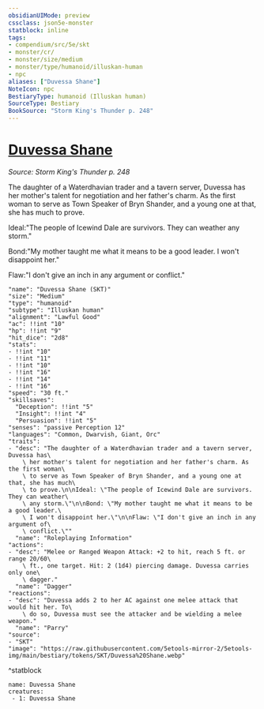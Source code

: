 ```yaml
---
obsidianUIMode: preview
cssclass: json5e-monster
statblock: inline
tags:
- compendium/src/5e/skt
- monster/cr/
- monster/size/medium
- monster/type/humanoid/illuskan-human
- npc
aliases: ["Duvessa Shane"]
NoteIcon: npc
BestiaryType: humanoid (Illuskan human)
SourceType: Bestiary
BookSource: "Storm King's Thunder p. 248"
---
```

# [Duvessa Shane](2-Mechanics/CLI/bestiary/npc/duvessa-shane-skt.md)
*Source: Storm King's Thunder p. 248*  

The daughter of a Waterdhavian trader and a tavern server, Duvessa has her mother's talent for negotiation and her father's charm. As the first woman to serve as Town Speaker of Bryn Shander, and a young one at that, she has much to prove.

Ideal:"The people of Icewind Dale are survivors. They can weather any storm."

Bond:"My mother taught me what it means to be a good leader. I won't disappoint her."

Flaw:"I don't give an inch in any argument or conflict."

```statblock
"name": "Duvessa Shane (SKT)"
"size": "Medium"
"type": "humanoid"
"subtype": "Illuskan human"
"alignment": "Lawful Good"
"ac": !!int "10"
"hp": !!int "9"
"hit_dice": "2d8"
"stats":
- !!int "10"
- !!int "11"
- !!int "10"
- !!int "16"
- !!int "14"
- !!int "16"
"speed": "30 ft."
"skillsaves":
  "Deception": !!int "5"
  "Insight": !!int "4"
  "Persuasion": !!int "5"
"senses": "passive Perception 12"
"languages": "Common, Dwarvish, Giant, Orc"
"traits":
- "desc": "The daughter of a Waterdhavian trader and a tavern server, Duvessa has\
    \ her mother's talent for negotiation and her father's charm. As the first woman\
    \ to serve as Town Speaker of Bryn Shander, and a young one at that, she has much\
    \ to prove.\n\nIdeal: \"The people of Icewind Dale are survivors. They can weather\
    \ any storm.\"\n\nBond: \"My mother taught me what it means to be a good leader.\
    \ I won't disappoint her.\"\n\nFlaw: \"I don't give an inch in any argument of\
    \ conflict.\""
  "name": "Roleplaying Information"
"actions":
- "desc": "Melee or Ranged Weapon Attack: +2 to hit, reach 5 ft. or range 20/60\
    \ ft., one target. Hit: 2 (1d4) piercing damage. Duvessa carries only one\
    \ dagger."
  "name": "Dagger"
"reactions":
- "desc": "Duvessa adds 2 to her AC against one melee attack that would hit her. To\
    \ do so, Duvessa must see the attacker and be wielding a melee weapon."
  "name": "Parry"
"source":
- "SKT"
"image": "https://raw.githubusercontent.com/5etools-mirror-2/5etools-img/main/bestiary/tokens/SKT/Duvessa%20Shane.webp"
```
^statblock

```encounter-table
name: Duvessa Shane
creatures:
 - 1: Duvessa Shane
```